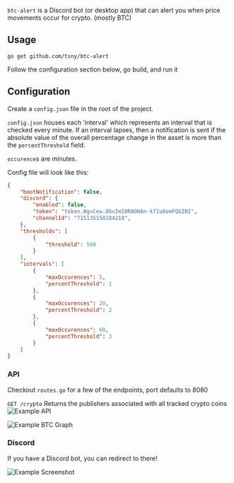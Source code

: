 `btc-alert` is a Discord bot (or desktop app) that can alert you when price movements occur for crypto. (mostly BTC)

## Usage

`go get github.com/tsny/btc-alert`

Follow the configuration section below, go build, and run it

## Configuration

Create a `config.json` file in the root of the project.

`config.json` houses each 'interval' which represents an interval that is checked every minute.
If an interval lapses, then a notification is sent if the absolute value of the overall percentage change in the asset is 
more than the `percentThreshold` field.

`occurence`s are minutes.

Config file will look like this: 

```json
{
    "bootNotification": false,
    "discord": {
        "enabled": false,
        "token": "token.WgvCew.ObvImI8RA0HAn-kf2u8omFQGINI",
        "channelId": "715135158184218",
    },
    "thresholds": [
        {
            "threshold": 500
        }
    ],
    "intervals": [
        {
            "maxOccurences": 5,
            "percentThreshold": 1
        },
        {
            "maxOccurences": 20,
            "percentThreshold": 2
        },
        {
            "maxOccurences": 60,
            "percentThreshold": 3
        }
    ]
}
```

### API

Checkout `routes.go` for a few of the endpoints, port defaults to 8080

`GET /crypto`
Returns the publishers associated with all tracked crypto coins
![Example API](https://i.imgur.com/eMDdj3S.png)


![Example BTC Graph](https://i.imgur.com/qME6WLJ.png)

### Discord

If you have a Discord bot, you can redirect to there!

![Example Screenshot](https://i.imgur.com/zbDfI9B.png)
